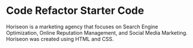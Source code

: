# Code Refactor Starter Code
Horiseon is a marketing agency that focuses on Search Engine Optimization, Online Reputation Management, and Social Media Marketing.
Horiseon was created using HTML and CSS.
